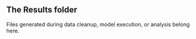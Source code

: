 ## The Results folder

Files generated during data cleanup, model execution, or analysis belong here.